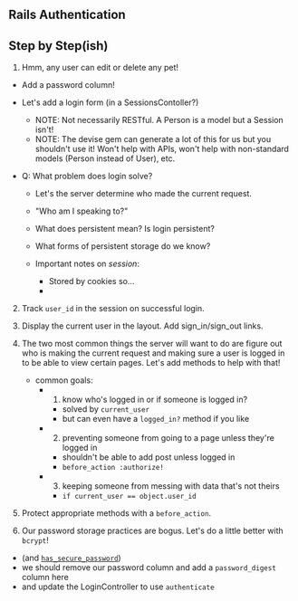 ## Rails Authentication

## Step by Step(ish)

1. Hmm, any user can edit or delete any pet!
  * Add a password column!
  * Let's add a login form (in a SessionsContoller?)
    * NOTE: Not necessarily RESTful. A Person is a model but a Session isn't!
    * NOTE: The devise gem can generate a lot of this for us but you shouldn't use it! Won't help with APIs, won't help with non-standard models (Person instead of User), etc.

  * Q: What problem does login solve?
    * Let's the server determine who made the current request.
    * "Who am I speaking to?"


    * What does persistent mean? Is login persistent?
    * What forms of persistent storage do we know?
    * Important notes on _session_:
      * Stored by cookies so...
      *

2. Track `user_id` in the session on successful login.

3. Display the current user in the layout. Add sign_in/sign_out links.

4. The two most common things the server will want to do are figure
   out who is making the current request and making sure a user is
   logged in to be able to view certain pages. Let's add methods to
   help with that!
   * common goals:
     * 1) know who's logged in or if someone is logged in?
       * solved by `current_user`
       * but can even have a `logged_in?` method if you like
     * 2) preventing someone from going to a page unless they're logged in
       * shouldn't be able to add post unless logged in
       * `before_action :authorize!`
     * 3) keeping someone from messing with data that's not theirs
       * `if current_user == object.user_id`

5. Protect appropriate methods with a `before_action`.

6. Our password storage practices are bogus. Let's do a little better with `bcrypt`!
  * (and [`has_secure_password`][hsp])
  * we should remove our password column and
    add a `password_digest` column here
  * and update the LoginController to use `authenticate`

[hsp]: http://api.rubyonrails.org/classes/ActiveModel/SecurePassword/ClassMethods.html
